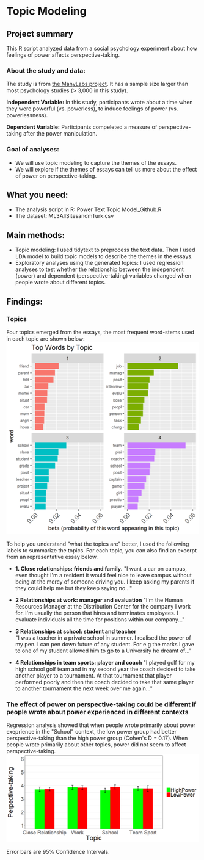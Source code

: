 # Topic Modeling

## Project summary
  This R script analyzed data from a social psychology experiment about how feelings of power affects perspective-taking. 
### About the study and data:
The study is from [the ManyLabs project](https://osf.io/ct89g/). It has a sample size larger than most psychology studies (> 3,000 in this study).

**Independent Variable:** In this study, participants wrote about a time when they were powerful (vs. powerless), to induce feelings of power (vs. powerlessness).

**Dependent Variable:** Participants compeleted a measure of perspective-taking after the power manipulation. 
### Goal of analyses: 
* We will use topic modeling to capture the themes of the essays. 
* We will explore if the themes of essays can tell us more about the effect of power on perspective-taking.  

## What you need:
* The analysis script in R: Power Text Topic Model_Github.R
* The dataset: ML3AllSitesandmTurk.csv

## Main methods: 
* Topic modeling: 
    I used tidytext to preprocess the text data. 
    Then I used LDA model to build topic models to describe the themes in the essays. 
* Exploratory analyses using the generated topics:
    I used regression analyses to test whether the relationship between the independent (power) and dependent (perspective-taking) variables changed when people wrote about different topics. 

## Findings:
### Topics
Four topics emerged from the essays, the most frequent word-stems used in each topic are shown below: 
<img src="/images/TopWords_4Topics.png" width="700">

To help you understand "what the topics are" better, I used the following labels to summarize the topics. For each topic, you can also find an excerpt from an representative essay below.
* **1. Close relationships: friends and family.** 
"I want a car on campus, even thought I'm a resident it would feel nice to leave campus without being at the mercy of someone driving you. I keep asking my parents if they could help me but they keep saying no..."

* **2 Relationships at work: manager and evaluation** 
"I'm the Human Resources Manager at the Distribution Center for the company I work for.  I'm usually the person that hires and terminates employees.  I evaluate individuals all the time for positions within our company..."  

* **3 Relationships at school: student and teacher**  
"I was a teacher in a private school in summer. I realised the power of my pen. I can pen down future of any student. For e.g  the marks I gave to one of my student allowed him to go to a University he dreamt of..."

* **4 Relationships in team sports: player and coach** 
"I played golf for my high school golf team and in my second year the coach decided to take another player to a tournament. At that tournament that player performed poorly and then the coach decided to take that same player to another tournament the next week over me again..."

### The effect of power on perspective-taking could be different if people wrote about power experienced in different contexts
Regression analysis showed that when people wrote primarily about power exeprience in the "School" context, the low power group had better perspective-taking than the high power group (Cohen's D = 0.17). When people wrote primarily about other topics, power did not seem to affect perspective-taking.  
<img src="/images/PowerEffectByTopic.png" width="700"> 

Error bars are 95% Confidence Intervals.
 




